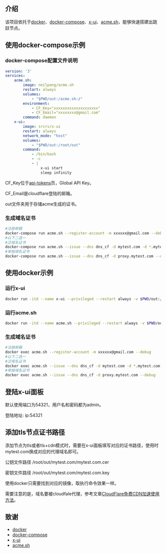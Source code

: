 ## 介绍

该项目依托于[docker](https://www.docker.com/)、[docker-compose](https://github.com/docker/awesome-compose)、[x-ui](https://github.com/vaxilu/x-ui)、[acme.sh](https://github.com/acmesh-official/acme.sh)，能够快速搭建出跳跃节点。

## 使用docker-compose示例

### docker-compose配置文件说明

```yml
version: '3'
services:
    acme.sh:
        image: neilpang/acme.sh
        restart: always
        volumes:
            - "$PWD/out:/acme.sh:z"
        environment:
            - CF_Key="xxxxxxxxxxxxxxxxxxxx"
            - CF_Email="xxxxxxxx@gmail.com"
        command: daemon
    x-ui:
        image: srcrs/x-ui
        restart: always
        network_mode: "host"
        volumes:
            - "$PWD/out:/root/out"
        command:
            - /bin/bash
            - -c
            - |
                x-ui start
                sleep infinity
```

CF_Key位于[api-tokens](https://dash.cloudflare.com/profile/api-tokens)页，Global API Key。

CF_Email是cloudflare登陆的邮箱。

out文件夹用于存储acme生成的证书。

### 生成域名证书

```sh
#注册邮箱
docker-compose run acme.sh --register-account -m xxxxxx@gmail.com --debug
#以下二选一
#泛域名证书
docker-compose run acme.sh --issue --dns dns_cf -d mytest.com -d *.mytest.com --debug
#单独域名证书
docker-compose run acme.sh --issue --dns dns_cf -d proxy.mytest.com --debug
```

## 使用docker示例

### 运行x-ui

```sh
docker run -itd --name x-ui --privileged --restart always -v $PWD/out:/root/out --network host srcrs/x-ui bash -c "x-ui start && sleep infinity"
```

### 运行acme.sh

```sh
docker run -itd --name acme.sh --privileged --restart always -v $PWD/out:/root/out neilpang/acme.sh daemon
```

### 生成域名证书

```sh
#注册邮箱
docker exec acme.sh --register-account -m xxxxxx@gmail.com --debug
#以下二选一
#泛域名证书
docker exec acme.sh --issue --dns dns_cf -d mytest.com -d *.mytest.com --debug
#单独域名证书
docker exec acme.sh --issue --dns dns_cf -d proxy.mytest.com --debug
```

## 登陆x-ui面板

默认使用端口为54321，用户名和密码都为admin。

登陆地址: ip:54321

## 添加tls节点证书路径

添加节点为tls或者tls+cdn模式时，需要在x-ui面板填写对应的证书路径，使用时mytest.com换成对应的代理域名即可。

公钥文件路径 /root/out/mytest.com/mytest.com.cer

密钥文件路径 /root/out/mytest.com/mytest.com.key

使用docker只需要找到对应的镜像，取执行命令效果一样。

需要注意的是，域名要被cloudfale代理，参考文章[CloudFlare免费CDN加速使用方法](https://zhuanlan.zhihu.com/p/29891330)。

## 致谢

- [docker](https://www.docker.com/)
- [docker-compose](https://github.com/docker/awesome-compose)
- [x-ui](https://github.com/vaxilu/x-ui)
- [acme.sh](https://github.com/acmesh-official/acme.sh)
